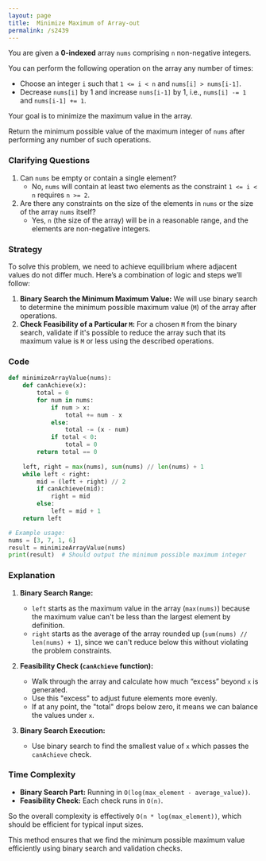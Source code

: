 ```yaml
---
layout: page
title:  Minimize Maximum of Array-out
permalink: /s2439
---
```

You are given a **0-indexed** array `nums` comprising `n` non-negative integers.

You can perform the following operation on the array any number of times:
- Choose an integer `i` such that `1 <= i < n` and `nums[i] > nums[i-1]`.
- Decrease `nums[i]` by 1 and increase `nums[i-1]` by 1, i.e., `nums[i] -= 1` and `nums[i-1] += 1`.

Your goal is to minimize the maximum value in the array.

Return the minimum possible value of the maximum integer of `nums` after performing any number of such operations.

### Clarifying Questions
1. Can `nums` be empty or contain a single element?
   - No, `nums` will contain at least two elements as the constraint `1 <= i < n` requires `n >= 2`.
2. Are there any constraints on the size of the elements in `nums` or the size of the array `nums` itself?
   - Yes, `n` (the size of the array) will be in a reasonable range, and the elements are non-negative integers.

### Strategy
To solve this problem, we need to achieve equilibrium where adjacent values do not differ much. Here’s a combination of logic and steps we’ll follow:

1. **Binary Search the Minimum Maximum Value:** We will use binary search to determine the minimum possible maximum value (`M`) of the array after operations.
2. **Check Feasibility of a Particular `M`:** For a chosen `M` from the binary search, validate if it's possible to reduce the array such that its maximum value is `M` or less using the described operations.

### Code

```python
def minimizeArrayValue(nums):
    def canAchieve(x):
        total = 0
        for num in nums:
            if num > x:
                total += num - x
            else:
                total -= (x - num)
            if total < 0:
                total = 0
        return total == 0
    
    left, right = max(nums), sum(nums) // len(nums) + 1
    while left < right:
        mid = (left + right) // 2
        if canAchieve(mid):
            right = mid
        else:
            left = mid + 1
    return left

# Example usage:
nums = [3, 7, 1, 6]
result = minimizeArrayValue(nums)
print(result)  # Should output the minimum possible maximum integer
```

### Explanation
1. **Binary Search Range:** 
    - `left` starts as the maximum value in the array (`max(nums)`) because the maximum value can't be less than the largest element by definition.
    - `right` starts as the average of the array rounded up (`sum(nums) // len(nums) + 1`), since we can't reduce below this without violating the problem constraints.
   
2. **Feasibility Check (`canAchieve` function):**
    - Walk through the array and calculate how much “excess” beyond `x` is generated.
    - Use this "excess" to adjust future elements more evenly.
    - If at any point, the "total" drops below zero, it means we can balance the values under `x`.
   
3. **Binary Search Execution:**
    - Use binary search to find the smallest value of `x` which passes the `canAchieve` check.

### Time Complexity
- **Binary Search Part:** Running in `O(log(max_element - average_value))`.
- **Feasibility Check:** Each check runs in `O(n)`.

So the overall complexity is effectively `O(n * log(max_element))`, which should be efficient for typical input sizes.

This method ensures that we find the minimum possible maximum value efficiently using binary search and validation checks.